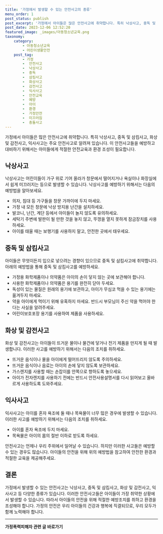 ```yaml
---
title: '가정에서 발생할 수 있는 안전사고의 종류'
menu_order: 1
post_status: publish
post_excerpt: '가정에서 아이들은 많은 안전사고에 취약합니다. 특히 낙상사고, 중독 및 삼킴사고, 화상 및 감전사고, 익사사고는 주요 안전사고로 알려져 있습니다. 이 안전사고들을 예방하고 대비하기 위해서는 아이들에게 적절한 안전교육과 환경 조성이 필요합니다.'
post_date: 2023-12-06 12:52:20
featured_image: _images/아동청소년교육.png
taxonomy:
    category:
        - 아동청소년교육
        - 어린이생활안전
    post_tag:
        - 가정
        -  안전사고
        -  낙상사고
        -  중독
        -  삼킴사고
        -  화상사고
        -  감전사고
        -  익사사고
        -  안전교육
        -  예방
        -  아이
        -  환경
        -  가정안전
        -  미끄러짐
        -  충돌사고
---
```



가정에서 아이들은 많은 안전사고에 취약합니다. 특히 낙상사고, 중독 및 삼킴사고, 화상 및 감전사고, 익사사고는 주요 안전사고로 알려져 있습니다. 이 안전사고들을 예방하고 대비하기 위해서는 아이들에게 적절한 안전교육과 환경 조성이 필요합니다.

## 낙상사고

낙상사고는 어린이들이 가구 위로 기어 올라가 창문에서 떨어지거나 욕실이나 화장실에서 쉽게 미끄러지는 등으로 발생할 수 있습니다. 낙상사고를 예방하기 위해서는 다음의 예방법을 알아보세요.

- 의자, 침대 등 가구들을 창문 가까이에 두지 마세요.
- 가정 내 모든 창문에 낙상 방지용 난간을 설치하세요.
- 발코니, 난간, 계단 등에서 아이들이 놀지 않도록 유의하세요.
- 세탁기 주변에 발판이 될 만한 것을 놓지 않고, 뚜껑을 열지 못하게 잠금장치를 사용하세요.
- 아이를 태울 때는 보행기를 사용하지 말고, 안전한 곳에서 태우세요.

## 중독 및 삼킴사고

아이들은 무엇이든지 입으로 넣으려는 경향이 있으므로 중독 및 삼킴사고에 취약합니다. 아래의 예방법을 통해 중독 및 삼킴사고를 예방하세요.

- 가정용 화학제품이나 의약품은 아이의 손이 닿지 않는 곳에 보관해야 합니다.
- 사용한 화학제품이나 의약품은 용기를 완전히 닫아 두세요.
- 독성이 있는 물질은 원래의 용기에 보관하고, 아이가 무심코 먹을 수 있는 용기에는 옮겨두지 마세요.
- 약을 아이에게 먹이기 위해 유혹하지 마세요. 반드시 부모님이 주신 약을 먹어야 한다는 사실을 알려주세요.
- 어린이보호포장 용기를 사용하여 제품을 사용하세요.

## 화상 및 감전사고

화상 및 감전사고는 아이들이 뜨거운 물이나 물건에 닿거나 전기 제품을 만지게 될 때 발생합니다. 이러한 사고를 예방하기 위해서는 다음의 조치를 취하세요.

- 뜨거운 음식이나 물을 아이에게 떨어뜨리지 않도록 주의하세요.
- 뜨거운 음식이나 음료는 아이의 손에 닿지 않도록 보관하세요.
- 가스렌지를 사용할 때는 손잡이를 안쪽으로 향하도록 놓으세요.
- 아이가 전자렌지를 사용하기 전에는 반드시 안전사용설명서를 다시 읽어보고 올바르게 사용하도록 도와주세요.

## 익사사고

익사사고는 아이를 혼자 욕조에 둘 때나 목욕물이 너무 많은 경우에 발생할 수 있습니다. 이러한 사고를 예방하기 위해서는 다음의 조치를 취하세요.

- 아이를 혼자 욕조에 두지 마세요.
- 목욕물은 아이의 몸의 절반 이하로 받도록 하세요.

안전사고는 언제나 우리 주위에서 일어날 수 있습니다. 하지만 이러한 사고들은 예방할 수 있는 경우도 많습니다. 아이들의 안전을 위해 위의 예방법을 참고하여 안전한 환경과 적절한 교육을 제공해주세요.

## 결론

가정에서 발생할 수 있는 안전사고는 낙상사고, 중독 및 삼킴사고, 화상 및 감전사고, 익사사고 등 다양한 종류가 있습니다. 이러한 안전사고들은 아이들이 가장 취약한 상황에서 발생할 수 있습니다. 따라서 아이들의 안전을 위해 적절한 예방조치를 취하고 환경을 조성해야 합니다. 가정의 안전은 우리 아이들의 건강과 행복에 직결되므로, 우리 모두가 함께 노력해야 합니다.
<!-- wp:separator -->
<hr class="wp-block-separator has-alpha-channel-opacity"/>
<!-- /wp:separator -->

<!-- wp:group {"backgroundColor":"base","layout":{"type":"constrained"}} -->
<div class="wp-block-group has-base-background-color has-background"><!-- wp:paragraph {"align":"center","fontSize":"medium"} -->
<p class="has-text-align-center has-large-font-size"><strong>가정폭력피해자 관련 글 바로가기</strong></p>
<!-- /wp:paragraph -->


<!-- wp:latest-posts
{"categories":[{"id":27190,"count":19,"description":"","link":"https://uknowlaw.com/category/%ea%b0%80%ec%a0%95%ed%8f%ad%eb%a0%a5%ed%94%bc%ed%95%b4%ec%9e%90/","name":"가정폭력피해자","slug":"가정폭력피해자","taxonomy":"category","parent":0,"meta":[],"_links":{"self":[{"href":"https://uknowlaw.com/wp-json/wp/v2/categories/27190"}],"collection":[{"href":"https://uknowlaw.com/wp-json/wp/v2/categories"}],"about":[{"href":"https://uknowlaw.com/wp-json/wp/v2/taxonomies/category"}],"wp:post_type":[{"href":"https://uknowlaw.com/wp-json/wp/v2/posts?categories=27190"}],"curies":[{"name":"wp","href":"https://api.w.org/{rel}","templated":true}]}}],"postsToShow":100,"excerptLength":28,"postLayout":"grid","columns":2,"featuredImageAlign":"left","featuredImageSizeSlug":"large","fontSize":"small"} /--></div>
<!-- /wp:group -->